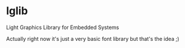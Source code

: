 lglib
=====

Light Graphics Library for Embedded Systems

Actually right now it's just a very basic font library but that's the idea ;)

